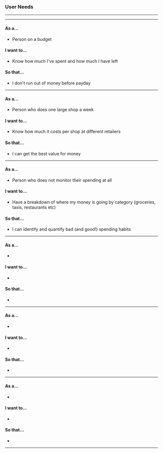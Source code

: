 ### User Needs
****************************************************
***

#### As a...
* Person on a budget

#### I want to...
* Know how much I've spent and how much I have left

#### So that...
* I don't run out of money before payday

****************************************************

#### As a...
* Person who does one large shop a week

#### I want to...
* Know how much it costs per shop at different retailers

#### So that...
* I can get the best value for money

****************************************************
#### As a...
* Person who does not monitor their spending at all

#### I want to...
* Have a breakdown of where my money is going by category (groceries, taxis, restaurants etc)

#### So that...
* I can identify and quantify bad (and good!) spending habits

****************************************************
#### As a...
*

#### I want to...
*

#### So that...
*

****************************************************
#### As a...
*

#### I want to...
*

#### So that...
*

*******************************************************************
#### As a...
*

#### I want to...
*

#### So that...
*

****************************************************
